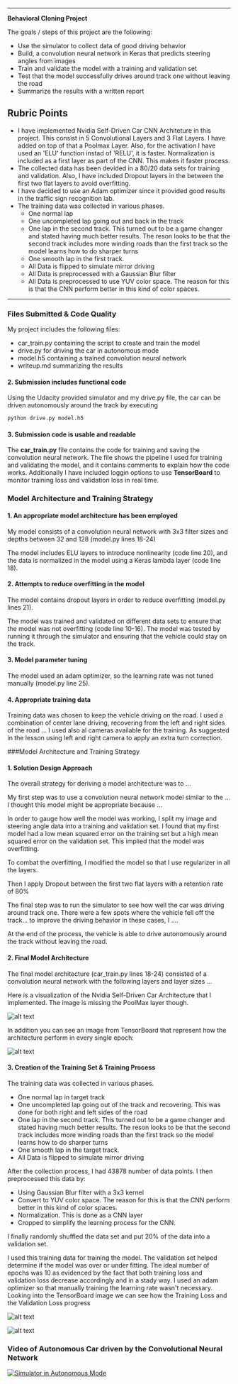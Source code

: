 
---

**Behavioral Cloning Project**

The goals / steps of this project are the following:
* Use the simulator to collect data of good driving behavior
* Build, a convolution neural network in Keras that predicts steering angles from images
* Train and validate the model with a training and validation set
* Test that the model successfully drives around track one without leaving the road
* Summarize the results with a written report


[//]: # (Image References)

[image1]: ./writeup_images/NvidiaArchitecture.png "Model Visualization"
[image2]: ./writeup_images/CNN_TensorBoard.png "TensorBoard Graph"
[image3]: ./writeup_images/TensorBoard_loss.png "TensorBoard Loss progress"
[image4]: ./writeup_images/training_epochs.png "Epochs"

## Rubric Points
* I have implemented Nvidia Self-Driven Car CNN Architeture in this project. This consist in 5 Convolutional Layers and 3 Flat Layers. I have added on top of that a Poolmax Layer. Also, for the activation I have used an 'ELU' function instad of 'RELU', it is faster. Normalization is included as a first layer as part of the CNN. This makes it faster process. 
* The collected data has been devided in a 80/20 data sets for training and validation. Also, I have included Dropout layers in the between the first two flat layers to avoid overfitting.
* I have decided to use an Adam optimizer since it provided good results in the traffic sign recognition lab.
* The training data was collected in various phases.
  * One normal lap
  * One uncompleted lap going out and back in the track
  * One lap in the second track. This turned out to be a game changer and stated having much better results. The reson looks to be that the second track includes more winding roads than the first track so the model learns how to do sharper turns
  * One smooth lap in the first track.
  * All Data is flipped to simulate mirror driving
  * All Data is preprocessed with a Gaussian Blur filter
  * All Data is preprocessed to use YUV color space. The reason for this is that the CNN perform better in this kind of color spaces.

---
### Files Submitted & Code Quality

My project includes the following files:
* car_train.py containing the script to create and train the model
* drive.py for driving the car in autonomous mode
* model.h5 containing a trained convolution neural network 
* writeup.md summarizing the results

#### 2. Submission includes functional code
Using the Udacity provided simulator and my drive.py file, the car can be driven autonomously around the track by executing 
```sh
python drive.py model.h5
```

#### 3. Submission code is usable and readable

The **car_train.py** file contains the code for training and saving the convolution neural network. The file shows the pipeline I used for training and validating the model, and it contains comments to explain how the code works. Additionally I have included loggin options to use **TensorBoard** to monitor training loss and validation loss in real time.

### Model Architecture and Training Strategy

#### 1. An appropriate model architecture has been employed

My model consists of a convolution neural network with 3x3 filter sizes and depths between 32 and 128 (model.py lines 18-24) 

The model includes ELU layers to introduce nonlinearity (code line 20), and the data is normalized in the model using a Keras lambda layer (code line 18). 

#### 2. Attempts to reduce overfitting in the model

The model contains dropout layers in order to reduce overfitting (model.py lines 21). 

The model was trained and validated on different data sets to ensure that the model was not overfitting (code line 10-16). The model was tested by running it through the simulator and ensuring that the vehicle could stay on the track.

#### 3. Model parameter tuning

The model used an adam optimizer, so the learning rate was not tuned manually (model.py line 25).

#### 4. Appropriate training data

Training data was chosen to keep the vehicle driving on the road. I used a combination of center lane driving, recovering from the left and right sides of the road ... I used also al cameras available for the training. As suggested in the lesson using left and right camera to apply an extra turn correction.

###Model Architecture and Training Strategy

#### 1. Solution Design Approach

The overall strategy for deriving a model architecture was to ...

My first step was to use a convolution neural network model similar to the ... I thought this model might be appropriate because ...

In order to gauge how well the model was working, I split my image and steering angle data into a training and validation set. I found that my first model had a low mean squared error on the training set but a high mean squared error on the validation set. This implied that the model was overfitting. 

To combat the overfitting, I modified the model so that I use regularizer in all the layers.

Then I apply Dropout between the first two flat layers with a retention rate of 80%

The final step was to run the simulator to see how well the car was driving around track one. There were a few spots where the vehicle fell off the track... to improve the driving behavior in these cases, I ....

At the end of the process, the vehicle is able to drive autonomously around the track without leaving the road.

#### 2. Final Model Architecture

The final model architecture (car_train.py lines 18-24) consisted of a convolution neural network with the following layers and layer sizes ...

Here is a visualization of the Nvidia Self-Driven Car Architecture that I implemented. The image is missing the PoolMax layer though.

![alt text][image1]

In addition you can see an image from TensorBoard that represent how the architecture perform in every single epoch:

![alt text][image2]

#### 3. Creation of the Training Set & Training Process

The training data was collected in various phases.
  * One normal lap in target track
  * One uncompleted lap going out of the track and recovering. This was done for both right and left sides of the road
  * One lap in the second track. This turned out to be a game changer and stated having much better results. The reson looks to be that the second track includes more winding roads than the first track so the model learns how to do sharper turns
  * One smooth lap in the target track.
  * All Data is flipped to simulate mirror driving

After the collection process, I had 43878 number of data points. I then preprocessed this data by:
* Using Gaussian Blur filter with a 3x3 kernel
* Convert to YUV color space. The reason for this is that the CNN perform better in this kind of color spaces.
* Normalization. This is done as a CNN layer
* Cropped to simplify the learning process for the CNN.

I finally randomly shuffled the data set and put 20% of the data into a validation set. 

I used this training data for training the model. The validation set helped determine if the model was over or under fitting. The ideal number of epochs was 10 as evidenced by the fact that both training loss and validation loss decrease accordingly and in a stady way. I used an adam optimizer so that manually training the learning rate wasn't necessary. Looking into the TensorBoard image we can see how the Training Loss and the Validation Loss progress

![alt text][image3]

![alt text][image4]

### Video of Autonomous Car driven by the Convolutional Neural Network
[![Simulator in Autonomous Mode](https://img.youtube.com/vi/HPEPZgfaWCA/0.jpg)](http://youtu.be/HPEPZgfaWCA)

